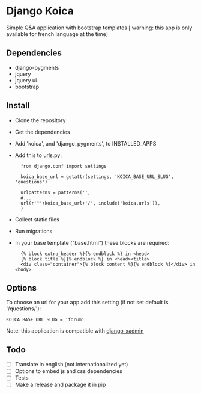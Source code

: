 Django Koica
==============

Simple Q&amp;A application with bootstrap templates [ warning: this app is only available for french language at the time]

Dependencies
--------------

- django-pygments
- jquery
- jquery ui
- bootstrap

Install
--------------

- Clone the repository
- Get the dependencies
- Add 'koica', and 'django_pygments', to INSTALLED_APPS
- Add this to urls.py:

		from django.conf import settings
		
		koica_base_url = getattr(settings, 'KOICA_BASE_URL_SLUG', 'questions')

		urlpatterns = patterns('',
		#...
		url(r'^'+koica_base_url+'/', include('koica.urls')),
	    )
    
- Collect static files
- Run migrations
- In your base template ("base.html") these blocks are required:

		{% block extra_header %}{% endblock %} in <head>
		{% block title %}{% endblock %} in <head><title>
		<div class="container">{% block content %}{% endblock %}</div> in <body>

Options
--------------

To choose an url for your app add this setting (if not set default is '/questions/'):

	KOICA_BASE_URL_SLUG = 'forum'

Note: this application is compatible with [django-xadmin](https://github.com/sshwsfc/django-xadmin)

Todo
--------------

- [ ] Translate in english (not internationalized yet)
- [ ] Options to embed js and css dependencies
- [ ] Tests
- [ ] Make a release and package it in pip
